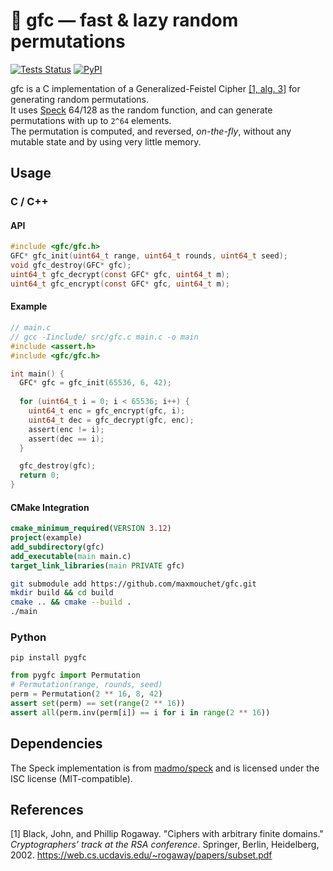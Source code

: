 # 🎲 gfc — fast & lazy random permutations

[![Tests Status](https://img.shields.io/github/actions/workflow/status/maxmouchet/gfc/tests.yml?logo=github&label=tests)](https://github.com/maxmouchet/gfc/actions/workflows/tests.yml)
[![PyPI](https://img.shields.io/pypi/v/pygfc?color=blue&logo=pypi&logoColor=white)](https://pypi.org/project/pygfc/)

gfc is a C implementation of a Generalized-Feistel Cipher [[1, alg. 3]](#1) for generating random permutations.  
It uses [Speck](https://en.wikipedia.org/wiki/Speck_%28cipher%29) 64/128 as the random function, and can generate permutations with up to `2^64` elements.  
The permutation is computed, and reversed, _on-the-fly_, without any mutable state and by using very little memory.

## Usage

### C / C++

#### API

```c
#include <gfc/gfc.h>
GFC* gfc_init(uint64_t range, uint64_t rounds, uint64_t seed);
void gfc_destroy(GFC* gfc);
uint64_t gfc_decrypt(const GFC* gfc, uint64_t m);
uint64_t gfc_encrypt(const GFC* gfc, uint64_t m);
```

#### Example

```c
// main.c
// gcc -Iinclude/ src/gfc.c main.c -o main
#include <assert.h>
#include <gfc/gfc.h>

int main() {
  GFC* gfc = gfc_init(65536, 6, 42);
  
  for (uint64_t i = 0; i < 65536; i++) {
    uint64_t enc = gfc_encrypt(gfc, i);
    uint64_t dec = gfc_decrypt(gfc, enc);
    assert(enc != i);
    assert(dec == i);
  }

  gfc_destroy(gfc);
  return 0;
}
```

#### CMake Integration

```cmake
cmake_minimum_required(VERSION 3.12)
project(example)
add_subdirectory(gfc)
add_executable(main main.c)
target_link_libraries(main PRIVATE gfc)
```

```bash
git submodule add https://github.com/maxmouchet/gfc.git
mkdir build && cd build
cmake .. && cmake --build .
./main
```

### Python

```
pip install pygfc
```

```python
from pygfc import Permutation
# Permutation(range, rounds, seed)
perm = Permutation(2 ** 16, 8, 42)
assert set(perm) == set(range(2 ** 16))
assert all(perm.inv(perm[i]) == i for i in range(2 ** 16))
```

## Dependencies

The Speck implementation is from [madmo/speck](https://github.com/madmo/speck) and is licensed under the ISC license (MIT-compatible).  

## References

<a id="1">[1]</a> Black, John, and Phillip Rogaway. "Ciphers with arbitrary finite domains." _Cryptographers’ track at the RSA conference_. Springer, Berlin, Heidelberg, 2002.
https://web.cs.ucdavis.edu/~rogaway/papers/subset.pdf
